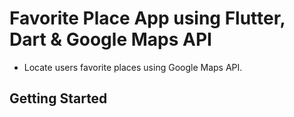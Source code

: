 # Favorite Place App using Flutter, Dart & Google Maps API

* Locate users favorite places using Google Maps API.

## Getting Started
